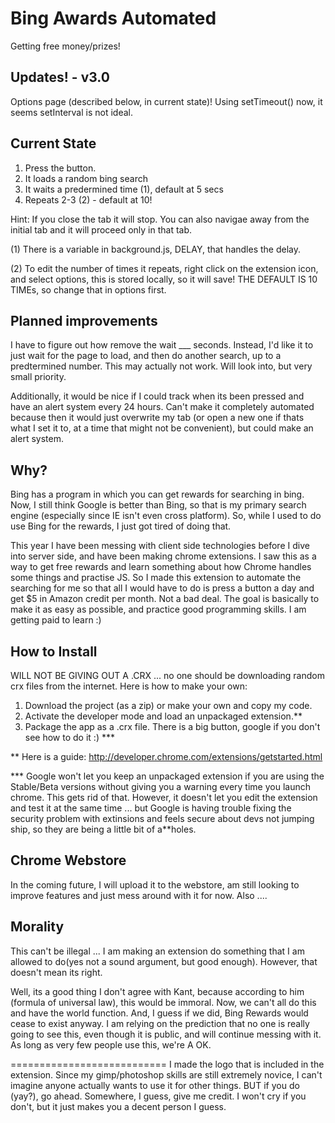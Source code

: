 Bing Awards Automated
===========================
Getting free money/prizes!

Updates! - v3.0
---------------------------
Options page (described below, in current state)! 
Using setTimeout() now, it seems setInterval is not ideal. 
 

Current State
---------------------------

1. Press the button. 
2. It loads a random bing search
3. It waits a predermined time (1), default at 5 secs
5. Repeats 2-3 (2) - default at 10!

Hint: If you close the tab it will stop. You can also navigae away from
the initial tab and it will proceed only in that tab.

(1) There is a variable in background.js, DELAY, that handles the delay.

(2) To edit the number of times it repeats, right click on the extension
icon, and select options, this is stored locally, so it will save! THE 
DEFAULT IS 10 TIMEs, so change that in options first.

Planned improvements
---------------------------

I have to figure out how remove the wait ___ seconds.
Instead, I'd like it to just wait for the page to load, and then
do another search, up to a predtermined number. This may actually 
not work. Will look into, but very small priority.

Additionally, it would be nice if I could track when its been pressed
and have an alert system every 24 hours. Can't make it completely automated
because then it would just overwrite my tab (or open a new one if 
thats what I set it to, at a time that might not be convenient), but 
could make an alert system.

Why?
---------------------------

Bing has a program in which you can get rewards for searching in bing.
Now, I still think Google is better than Bing, so that is my primary search
engine (especially since IE isn't even cross platform). So, while
I used to do use Bing for the rewards, I just got tired of doing that.

This year I have been messing with client side technologies before I dive into
server side, and have been making chrome extensions. I saw this as a way to
get free rewards and learn something about how Chrome handles some things
and practise JS. So I made this extension to automate the searching for me
so that all I would have to do is press a button a day and get $5 in Amazon
credit per month. Not a bad deal. The goal is basically to make it as easy
as possible, and practice good programming skills. I am getting paid to learn :)

How to Install
---------------------------

WILL NOT BE GIVING OUT A .CRX ... no one should be downloading random crx
files from the internet. Here is how to make your own:

1. Download the project (as a zip) or make your own and copy my code.
2. Activate the developer mode and load an unpackaged extension.**
3. Package the app as a .crx file. There is a big button, google if you
don't see how to do it :) ***

** Here is a guide: http://developer.chrome.com/extensions/getstarted.html

*** Google won't let you keep an unpackaged extension if you are using 
the Stable/Beta versions without giving you a warning every time you launch 
chrome. This gets rid of that. However, it doesn't let you edit the extension
and test it at the same time ... but Google is having trouble fixing the 
security problem with extinsions and feels secure about devs not jumping ship, 
so they are being a little bit of a**holes.

Chrome Webstore
----------------------------
In the coming future, I will upload it to the webstore, am still looking to 
improve features and just mess around with it for now. Also ....

Morality
----------------------------
This can't be illegal ... I am making an extension do something that I am allowed
to do(yes not a sound argument, but good enough). However, that doesn't mean its right.

Well, its a good thing I don't agree with Kant, because according to him 
(formula of universal law), this would be immoral. Now, we can't all do this
and have the world function. And, I guess if we did, Bing Rewards would 
cease to exist anyway. I am relying on the prediction that no one is really
going to see this, even though it is public, and will continue messing with it.
As long as very few people use this, we're A OK.

===========================
I made the logo that is included in the extension. Since my gimp/photoshop skills
are still extremely novice, I can't imagine anyone actually wants to use it for other things.
BUT if you do (yay?), go ahead. Somewhere, I guess, give me credit. I won't cry if you
don't, but it just makes you a decent person I guess.